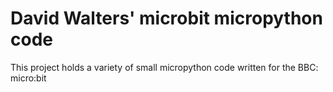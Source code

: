 # David Walters' microbit micropython code

This project holds a variety of small micropython code
written for the BBC: micro:bit

